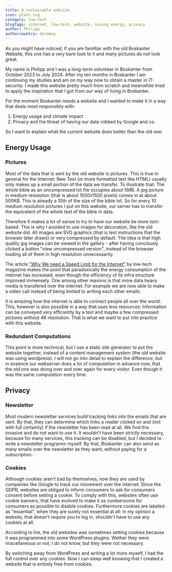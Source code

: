 ```yaml
---
title: A sustainable website
icon: plant.svg
category: low-tech
blogtags: internet, low-tech, website, saving energy, privacy
author: Philipp
authorcountry: Germany
---
```

As you might have noticed, if you are familliar with the old Boskanter Website, this one has a very bare look to it and many pictures do not look great. 

My name is Philipp and I was a long-term volunteer in Boskanter from October 2023 to July 2024. After my ten months in Boskanter I am continuing my studies and am on my way now to obtain a master in IT-security. I made this website pretty much from scratch and meanwhile tried to apply the inspiration that I got from our way of living in Boskanter.

For the moment Boskanter needs a website and I wanted to make it in a way that deals most responsibly with:

1. Energy usage and climate impact
2. Privacy and the threat of having our data robbed by Google and co.

So I want to explain what the current website does better than the old one:

## Energy Usage

### Pictures

Most of the data that is sent by the old website is pictures. This is true in general for the Internet: Raw Text (or more formatted text like HTML) usually only makes up a small portion of the data we transfer. To illustrate that: The whole bible as an uncompressed txt file occupies about 5MB. A jpg picture in medium resolution (that is about 1500x1500 pixels) comes in at about 500KB. This is already a 10th of the size of the bible txt. So for every 10 medium resolution pictures I put on this website, our server has to transfer the equivalent of the whole text of the bible in data.

Therefore it makes a lot of sense to try to have our website be more text-based. This is why I avoided to use images for decoration, like the old website did. All images are SVG graphics (that is text instructions that the browser later draws) or very compressed by default. The idea is that high quality jpg images can be viewed in the gallery - after having conciously clicked a button "view uncompressed version", instead of the browser loading all of them in high resolution unnecessarily.

The article ["Why We need a Speed Limit for the Internet"](https://solar.lowtechmagazine.com/2015/10/why-we-need-a-speed-limit-for-the-internet/) by low-tech magazine makes the point that paradoxically the energy consumption of the internet has increased, even though the efficiency of its infra structure improved immensely. One among other reasons is that more data heavy media is transfered over the internet: For example we are now able to make a video call instead of being limited to writing each other emails. 

It is amazing how the internet is able to connect people all over the world. This, however is also possible in a way that uses less resources: Information can be conveyed very efficiently by a text and maybe a few compressed pictures without 4K resolution. That is what we want to put into practice with this website.

### Redundant Computations

This point is more technical, but I use a static site generator to put the website together, instead of a content management system (the old website was using wordpress). I will not go into detail to explain the difference, but in essence our webserver does a lot of computation in advance now, that the old one was doing over and over again for every visitor. Even though it was the same computation every time.

## Privacy

### Newsletter

Most modern newsletter services build tracking links into the emails that are sent. By that, they can determine which links a reader clicked on and (not with full certainty) if the newsletter has been read at all. We find this invasive and do not want to use it. It wouldn't have been strictly necessary, because for many services, this tracking can be disabled, but I decided to write a newsletter programm myself. By that, Boskanter can also send as many emails over the newsletter as they want, without paying for a subscription.

### Cookies

Although cookies aren't bad by themselves, now they are used by companies like Google to track our movement over the internet. Since the GDPR, websites are obliged to inform consumers to ask for consumers consent before setting a cookie. To comply with this, websites often use cookie banners, that have evolved to make it as cumbersome for consumers as possible to disable cookies. Furthermore cookies are labeled as "essential", when they are surely not essential at all: In my opinion a website, that doesn't require you to log in, shouldn't have to use any cookies at all.

According to Ine, the old websites was sometimes setting cookies because it was programmed into some WordPress plugins. Wether they were miscellaneous or not, I do not know, but they were not necessary.

By switching away from WordPress and writing a lot more myself, I had the full control over any cookies. Now I can sleep well knowing that I created a website that is entirely free from cookies.